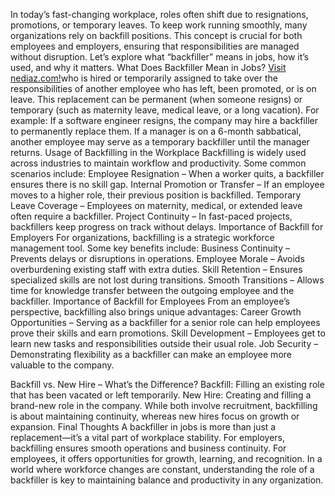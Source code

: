 In today’s fast-changing workplace, roles often shift due to resignations, promotions, or temporary leaves. To keep work running smoothly, many organizations rely on backfill positions. This concept is crucial for both employees and employers, ensuring that responsibilities are managed without disruption. Let’s explore what “backfiller” means in jobs, how it’s used, and why it matters.
What Does Backfiller Mean in Jobs?
<a href="https://nediaz.com/blog/backfiller-in-jobs-meaning-usage-importance">Visit nediaz.com!</a>who is hired or temporarily assigned to take over the responsibilities of another employee who has left, been promoted, or is on leave. This replacement can be permanent (when someone resigns) or temporary (such as maternity leave, medical leave, or a long vacation).
For example:
If a software engineer resigns, the company may hire a backfiller to permanently replace them.
If a manager is on a 6-month sabbatical, another employee may serve as a temporary backfiller until the manager returns.
Usage of Backfilling in the Workplace
Backfilling is widely used across industries to maintain workflow and productivity. Some common scenarios include:
Employee Resignation – When a worker quits, a backfiller ensures there is no skill gap.
Internal Promotion or Transfer – If an employee moves to a higher role, their previous position is backfilled.
Temporary Leave Coverage – Employees on maternity, medical, or extended leave often require a backfiller.
Project Continuity – In fast-paced projects, backfillers keep progress on track without delays.
Importance of Backfill for Employers
For organizations, backfilling is a strategic workforce management tool. Some key benefits include:
Business Continuity – Prevents delays or disruptions in operations.
Employee Morale – Avoids overburdening existing staff with extra duties.
Skill Retention – Ensures specialized skills are not lost during transitions.
Smooth Transitions – Allows time for knowledge transfer between the outgoing employee and the backfiller.
Importance of Backfill for Employees
From an employee’s perspective, backfilling also brings unique advantages:
Career Growth Opportunities – Serving as a backfiller for a senior role can help employees prove their skills and earn promotions.
Skill Development – Employees get to learn new tasks and responsibilities outside their usual role.
Job Security – Demonstrating flexibility as a backfiller can make an employee more valuable to the company.


Backfill vs. New Hire – What’s the Difference?
Backfill: Filling an existing role that has been vacated or left temporarily.
New Hire: Creating and filling a brand-new role in the company.
While both involve recruitment, backfilling is about maintaining continuity, whereas new hires focus on growth or expansion.
Final Thoughts
A backfiller in jobs is more than just a replacement—it’s a vital part of workplace stability. For employers, backfilling ensures smooth operations and business continuity. For employees, it offers opportunities for growth, learning, and recognition. In a world where workforce changes are constant, understanding the role of a backfiller is key to maintaining balance and productivity in any organization.

